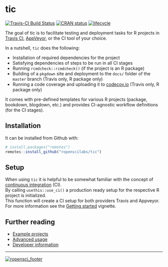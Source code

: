 # tic

[![Travis-CI Build Status](https://travis-ci.org/ropenscilabs/tic.svg?branch=master)](https://travis-ci.org/ropenscilabs/tic)
[![CRAN status](https://www.r-pkg.org/badges/version/tic)](https://cran.r-project.org/package=tic)
[![lifecycle](https://img.shields.io/badge/lifecycle-maturing-blue.svg)](https://www.tidyverse.org/lifecycle/#maturing)

The goal of tic is to facilitate testing and deployment tasks for R projects in [Travis CI](https://travis-ci.org), [AppVeyor](https://www.appveyor.com/), or the CI tool of your choice.

In a nutshell, `tic` does the following:  

- Installation of required dependencies for the project  
- Satisfying dependencies of steps to be run in all CI stages
- Running `rcmdcheck::rcmdcheck()` (if the project is an R package)  
- Building of a `pkgdown` site and deployment to the `docs/` folder of the `master` branch (Travis only, R package only)  
- Running a code coverage and uploading it to [codecov.io](https://codecov.io/) (Travis only, R package only)  

It comes with pre-defined templates for various R projects (package, bookdown, blogdown, etc.) and provides CI-agnostic workflow definitions (for the CI stages).

## Installation

It can be installed from Github with:

``` r
# install.packages("remotes")
remotes::install_github("ropenscilabs/tic")
```

## Setup

When using `tic` it is helpful to be somewhat familiar with the concept of [continuous integration](https://ropenscilabs.github.io/tic/articles/tic.html#prerequisites) (CI).  
By calling `usethis::use_ci()` a production ready setup for the respective R project is initialized.  
This function will create a CI setup for both providers Travis and Appveyor.  
For more information see the [Getting started](https://ropenscilabs.github.io/tic/articles/tic.html#setup) vignette.

## Further reading

- [Example projects](https://ropenscilabs.github.io/tic/articles/tic.html#examples)  
- [Advanced usage](https://ropenscilabs.github.io/tic/articles/advanced.html)
- [Developer information](https://ropenscilabs.github.io/tic/articles/custom-steps.html)

---

[![ropensci_footer](https://ropensci.org/public_images/ropensci_footer.png)](https://ropensci.org)

